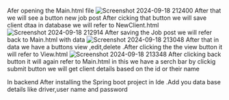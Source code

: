 Afer opening the Main.html file
![Screenshot 2024-09-18 212400](https://github.com/user-attachments/assets/be5df9c1-add9-477d-8ac5-be5cde359531)
After that we will see a button new job post After cicking that button we will save client dtaa in database we will refer to NewClient.html
![Screenshot 2024-09-18 212914](https://github.com/user-attachments/assets/16f9f406-28f1-48d3-9a3b-9f343ade53ba)
After saving the Job post we will refer back to Main.html with data
![Screenshot 2024-09-18 213048](https://github.com/user-attachments/assets/a276499a-6fec-4473-8f09-15984a8a43ce)
After that in data we have a buttons view ,edit,delete .After clicking the the view button it will refer to View.html
![Screenshot 2024-09-18 213348](https://github.com/user-attachments/assets/70f5973f-08fb-4413-acc9-a7b6d6d3aaf9)
After clicking back button it will again refer to Main.html in this we have a serch bar by clickig submit button we will get client details based on the id or their name


In backend After installing the Spring boot project in Ide .Add you data base details like driver,user name and password



